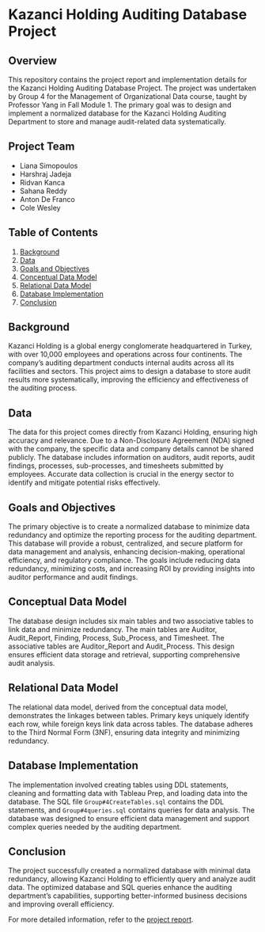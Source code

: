 # Kazanci Holding Auditing Database Project

## Overview
This repository contains the project report and implementation details for the Kazanci Holding Auditing Database Project. The project was undertaken by Group 4 for the Management of Organizational Data course, taught by Professor Yang in Fall Module 1. The primary goal was to design and implement a normalized database for the Kazanci Holding Auditing Department to store and manage audit-related data systematically.

## Project Team
- Liana Simopoulos
- Harshraj Jadeja
- Ridvan Kanca
- Sahana Reddy
- Anton De Franco
- Cole Wesley

## Table of Contents
1. [Background](#background)
2. [Data](#data)
3. [Goals and Objectives](#goals-and-objectives)
4. [Conceptual Data Model](#conceptual-data-model)
5. [Relational Data Model](#relational-data-model)
6. [Database Implementation](#database-implementation)
7. [Conclusion](#conclusion)

## Background
Kazanci Holding is a global energy conglomerate headquartered in Turkey, with over 10,000 employees and operations across four continents. The company’s auditing department conducts internal audits across all its facilities and sectors. This project aims to design a database to store audit results more systematically, improving the efficiency and effectiveness of the auditing process.

## Data
The data for this project comes directly from Kazanci Holding, ensuring high accuracy and relevance. Due to a Non-Disclosure Agreement (NDA) signed with the company, the specific data and company details cannot be shared publicly. The database includes information on auditors, audit reports, audit findings, processes, sub-processes, and timesheets submitted by employees. Accurate data collection is crucial in the energy sector to identify and mitigate potential risks effectively.

## Goals and Objectives
The primary objective is to create a normalized database to minimize data redundancy and optimize the reporting process for the auditing department. This database will provide a robust, centralized, and secure platform for data management and analysis, enhancing decision-making, operational efficiency, and regulatory compliance. The goals include reducing data redundancy, minimizing costs, and increasing ROI by providing insights into auditor performance and audit findings.

## Conceptual Data Model
The database design includes six main tables and two associative tables to link data and minimize redundancy. The main tables are Auditor, Audit_Report, Finding, Process, Sub_Process, and Timesheet. The associative tables are Auditor_Report and Audit_Process. This design ensures efficient data storage and retrieval, supporting comprehensive audit analysis.

## Relational Data Model
The relational data model, derived from the conceptual data model, demonstrates the linkages between tables. Primary keys uniquely identify each row, while foreign keys link data across tables. The database adheres to the Third Normal Form (3NF), ensuring data integrity and minimizing redundancy.

## Database Implementation
The implementation involved creating tables using DDL statements, cleaning and formatting data with Tableau Prep, and loading data into the database. The SQL file `Group#4CreateTables.sql` contains the DDL statements, and `Group#4queries.sql` contains queries for data analysis. The database was designed to ensure efficient data management and support complex queries needed by the auditing department.

## Conclusion
The project successfully created a normalized database with minimal data redundancy, allowing Kazanci Holding to efficiently query and analyze audit data. The optimized database and SQL queries enhance the auditing department’s capabilities, supporting better-informed business decisions and improving overall efficiency.

For more detailed information, refer to the [project report](Group%204%20Project%20Report.pdf).
